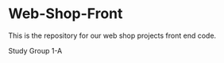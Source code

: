# Web-Shop-Front

This is the repository for our web shop projects front end code.

Study Group 1-A
